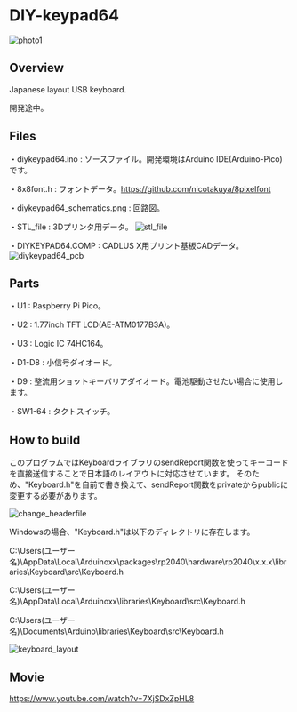 # DIY-keypad64

![photo1](https://github.com/nicotakuya/diy-keypad64/assets/5597377/28d7063e-c62c-4678-b45f-80d20d4d7d06)

## Overview

Japanese layout USB keyboard.

開発途中。

## Files

・diykeypad64.ino : ソースファイル。開発環境はArduino IDE(Arduino-Pico)です。

・8x8font.h : フォントデータ。https://github.com/nicotakuya/8pixelfont

・diykeypad64_schematics.png : 回路図。

・STL_file : 3Dプリンタ用データ。
![stl_file](https://github.com/nicotakuya/diy-keypad64/assets/5597377/2651c217-1ef1-43aa-9d04-8b4432c38859)

・DIYKEYPAD64.COMP : CADLUS X用プリント基板CADデータ。
![diykeypad64_pcb](https://github.com/nicotakuya/diy-keypad64/assets/5597377/92ef58e3-59f5-44e1-a5af-83902d08caf4)

## Parts

・U1 : Raspberry Pi Pico。

・U2 : 1.77inch TFT LCD(AE-ATM0177B3A)。

・U3 : Logic IC 74HC164。

・D1-D8 : 小信号ダイオード。

・D9 : 整流用ショットキーバリアダイオード。電池駆動させたい場合に使用します。

・SW1-64 : タクトスイッチ。

## How to build

このプログラムではKeyboardライブラリのsendReport関数を使ってキーコードを直接送信することで日本語のレイアウトに対応させています。
そのため、"Keyboard.h"を自前で書き換えて、sendReport関数をprivateからpublicに変更する必要があります。

![change_headerfile](https://github.com/nicotakuya/diy-keypad64/assets/5597377/d71338d0-ba68-4275-a02b-77843d085776)

Windowsの場合、"Keyboard.h"は以下のディレクトリに存在します。

C:\Users\(ユーザー名)\AppData\Local\Arduinoxx\packages\rp2040\hardware\rp2040\x.x.x\libraries\Keyboard\src\Keyboard.h

C:\Users\(ユーザー名)\AppData\Local\Arduinoxx\libraries\Keyboard\src\Keyboard.h

C:\Users\(ユーザー名)\Documents\Arduino\libraries\Keyboard\src\Keyboard.h

![keyboard_layout](https://github.com/nicotakuya/diy-keypad64/assets/5597377/69536995-fca8-4afb-ad20-3e140c0677e8)


## Movie

https://www.youtube.com/watch?v=7XjSDxZpHL8

